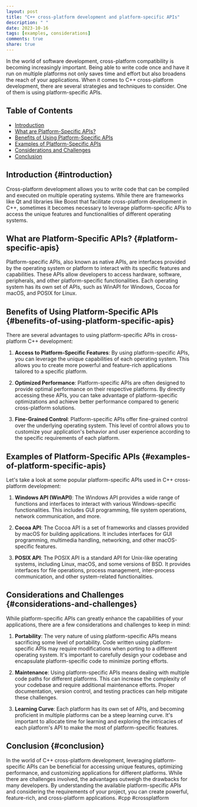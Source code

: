 ```yaml
---
layout: post
title: "C++ cross-platform development and platform-specific APIs"
description: " "
date: 2023-10-16
tags: [examples, considerations]
comments: true
share: true
---
```


In the world of software development, cross-platform compatibility is becoming increasingly important. Being able to write code once and have it run on multiple platforms not only saves time and effort but also broadens the reach of your applications. When it comes to C++ cross-platform development, there are several strategies and techniques to consider. One of them is using platform-specific APIs.

## Table of Contents
- [Introduction](#introduction)
- [What are Platform-Specific APIs?](#platform-specific-apis)
- [Benefits of Using Platform-Specific APIs](#benefits-of-using-platform-specific-apis)
- [Examples of Platform-Specific APIs](#examples-of-platform-specific-apis)
- [Considerations and Challenges](#considerations-and-challenges)
- [Conclusion](#conclusion)

## Introduction {#introduction}
Cross-platform development allows you to write code that can be compiled and executed on multiple operating systems. While there are frameworks like Qt and libraries like Boost that facilitate cross-platform development in C++, sometimes it becomes necessary to leverage platform-specific APIs to access the unique features and functionalities of different operating systems.

## What are Platform-Specific APIs? {#platform-specific-apis}
Platform-specific APIs, also known as native APIs, are interfaces provided by the operating system or platform to interact with its specific features and capabilities. These APIs allow developers to access hardware, software, peripherals, and other platform-specific functionalities. Each operating system has its own set of APIs, such as WinAPI for Windows, Cocoa for macOS, and POSIX for Linux.

## Benefits of Using Platform-Specific APIs {#benefits-of-using-platform-specific-apis}
There are several advantages to using platform-specific APIs in cross-platform C++ development:

1. **Access to Platform-Specific Features**: By using platform-specific APIs, you can leverage the unique capabilities of each operating system. This allows you to create more powerful and feature-rich applications tailored to a specific platform.

2. **Optimized Performance**: Platform-specific APIs are often designed to provide optimal performance on their respective platforms. By directly accessing these APIs, you can take advantage of platform-specific optimizations and achieve better performance compared to generic cross-platform solutions.

3. **Fine-Grained Control**: Platform-specific APIs offer fine-grained control over the underlying operating system. This level of control allows you to customize your application's behavior and user experience according to the specific requirements of each platform.

## Examples of Platform-Specific APIs {#examples-of-platform-specific-apis}
Let's take a look at some popular platform-specific APIs used in C++ cross-platform development:

1. **Windows API (WinAPI)**: The Windows API provides a wide range of functions and interfaces to interact with various Windows-specific functionalities. This includes GUI programming, file system operations, network communication, and more.

2. **Cocoa API**: The Cocoa API is a set of frameworks and classes provided by macOS for building applications. It includes interfaces for GUI programming, multimedia handling, networking, and other macOS-specific features.

3. **POSIX API**: The POSIX API is a standard API for Unix-like operating systems, including Linux, macOS, and some versions of BSD. It provides interfaces for file operations, process management, inter-process communication, and other system-related functionalities.

## Considerations and Challenges {#considerations-and-challenges}
While platform-specific APIs can greatly enhance the capabilities of your applications, there are a few considerations and challenges to keep in mind:

1. **Portability**: The very nature of using platform-specific APIs means sacrificing some level of portability. Code written using platform-specific APIs may require modifications when porting to a different operating system. It's important to carefully design your codebase and encapsulate platform-specific code to minimize porting efforts.

2. **Maintenance**: Using platform-specific APIs means dealing with multiple code paths for different platforms. This can increase the complexity of your codebase and require additional maintenance efforts. Proper documentation, version control, and testing practices can help mitigate these challenges.

3. **Learning Curve**: Each platform has its own set of APIs, and becoming proficient in multiple platforms can be a steep learning curve. It's important to allocate time for learning and exploring the intricacies of each platform's API to make the most of platform-specific features.

## Conclusion {#conclusion}
In the world of C++ cross-platform development, leveraging platform-specific APIs can be beneficial for accessing unique features, optimizing performance, and customizing applications for different platforms. While there are challenges involved, the advantages outweigh the drawbacks for many developers. By understanding the available platform-specific APIs and considering the requirements of your project, you can create powerful, feature-rich, and cross-platform applications. #cpp #crossplatform